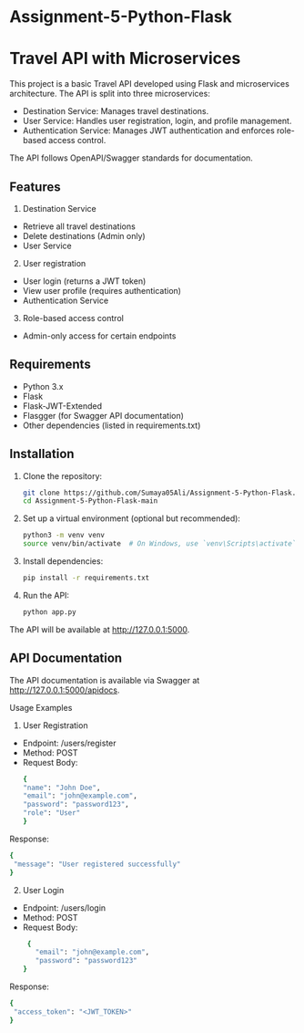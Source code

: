 # Assignment-5-Python-Flask

# Travel API with Microservices

This project is a basic Travel API developed using Flask and microservices architecture. The API is split into three microservices:

- Destination Service: Manages travel destinations.
- User Service: Handles user registration, login, and profile management.
- Authentication Service: Manages JWT authentication and enforces role-based access control.

The API follows OpenAPI/Swagger standards for documentation.

## Features

1. Destination Service

  - Retrieve all travel destinations
  - Delete destinations (Admin only)
  - User Service

2. User registration
  
  - User login (returns a JWT token)
  - View user profile (requires authentication)
  - Authentication Service

3. Role-based access control

 - Admin-only access for certain endpoints

## Requirements

- Python 3.x
- Flask
- Flask-JWT-Extended
- Flasgger (for Swagger API documentation)
- Other dependencies (listed in requirements.txt)   

## Installation
1. Clone the repository:
   ```bash
   git clone https://github.com/Sumaya05Ali/Assignment-5-Python-Flask.git
   cd Assignment-5-Python-Flask-main
   ```
2. Set up a virtual environment (optional but recommended):
   ```bash
   python3 -m venv venv
   source venv/bin/activate  # On Windows, use `venv\Scripts\activate`
   ```  
3. Install dependencies:
   ```bash
   pip install -r requirements.txt
   ```
4. Run the API:
   ```bash
   python app.py
   ```
The API will be available at http://127.0.0.1:5000.

## API Documentation
The API documentation is available via Swagger at http://127.0.0.1:5000/apidocs.

Usage Examples

1. User Registration
  - Endpoint: /users/register
  - Method: POST
  - Request Body:
    ```bash
    {
    "name": "John Doe",
    "email": "john@example.com",
    "password": "password123",
    "role": "User"
    }
    ```
Response:
 ```bash
 {
  "message": "User registered successfully"
 }
 ```
2. User Login
  - Endpoint: /users/login
  - Method: POST
  - Request Body:
    ```bash
     {
       "email": "john@example.com",
       "password": "password123"
    }
    ```
   
Response:
 ```bash
 {
  "access_token": "<JWT_TOKEN>"
}
 ```



    
